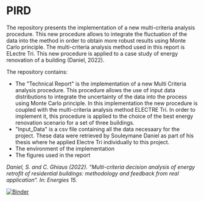 # PIRD

The repository presents the implementation of a new multi-criteria analysis procedure. This new procedure allows to integrate the fluctuation of the data into the method in order to obtain more robust results using Monte Carlo principle. The multi-criteria analysis method used in this report is ELectre Tri. This new procedure is applied to a case study of energy renovation of a building (Daniel, 2022). 

The repository contains:
- The "Technical Report" is the implementation of a new Multi Criteria analysis procedure. This procedure allows the use of input data distributions to integrate the uncertainty of the data into the process using Monte Carlo principle. In this implementation the new procedure is coupled with the multi-criteria analysis method ELECTRE Tri. In order to implement it, this procedure is applied to the choice of the best energy renovation scenario for a set of three buildings.
- "Input_Data" is a csv file containing all the data necesaary for the project. These data were retrieved by Souleymane Daniel as part of his thesis where he applied Electre Tri individually to this project. 
- The environment of the implementation
- The figures used in the report

*Daniel, S. and C. Ghiaus (2022). “Multi-criteria decision analysis of energy retrofit of residential buildings: methodology and feedback from real application”. In: Energies 15.*

[![Binder](https://mybinder.org/badge_logo.svg)](https://mybinder.org/v2/gh/RoxaneVNinonG/PIRD_Technical_Report/HEAD)
